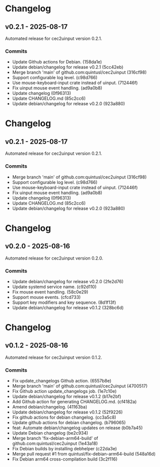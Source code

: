 # Changelog

## v0.2.1 - 2025-08-17

  Automated release for cec2uinput version 0.2.1.

### Commits

- Update Github actions for Debian. (158da1e)
- Update debian/changelog for release v0.2.1 (5cc42eb)
- Merge branch 'main' of github.com:quintusl/cec2uinput (316cf98)
- Support configurable log level. (c98d766)
- Use mouse-keyboard-input crate instead of uinput. (712446f)
- Fix uinput mouse event handling. (ad9a0b8)
- Update changelog (0f96313)
- Update CHANGELOG.md (85c2cc6)
- Update debian/changelog for release v0.2.0 (923a880)


# Changelog

## v0.2.1 - 2025-08-17

  Automated release for cec2uinput version 0.2.1.

### Commits

- Merge branch 'main' of github.com:quintusl/cec2uinput (316cf98)
- Support configurable log level. (c98d766)
- Use mouse-keyboard-input crate instead of uinput. (712446f)
- Fix uinput mouse event handling. (ad9a0b8)
- Update changelog (0f96313)
- Update CHANGELOG.md (85c2cc6)
- Update debian/changelog for release v0.2.0 (923a880)


# Changelog

## v0.2.0 - 2025-08-16

  Automated release for cec2uinput version 0.2.0.

### Commits

- Update debian/changelog for release v0.2.0 (2fe2d76)
- Update systemd service name. (c92d110)
- Fix mouse event handling. (58c0e29)
- Support mouse events. (cfcd733)
- Support key modifiers and key sequence. (8d1f13f)
- Update debian/changelog for release v0.1.2 (328bc6d)


# Changelog

## v0.1.2 - 2025-08-16

  Automated release for cec2uinput version 0.1.2.

### Commits

- Fix update_changelogs Github action. (6557b8e)
- Merge branch 'main' of github.com:quintusl/cec2uinput (4700517)
- Fix Github action update_changelogs job. (1e7c10e)
- Update debian/changelog for release v0.1.2 (b17e2bf)
- Add Github action for generating CHANGELOG.md. (cf4182a)
- Amend debian/changelog. (41163ba)
- Update debian/changelog for release v0.1.2 (52f9226)
- Fix github actions for debian changelog. (cc3a5c8)
- Update github actions for debian changelog. (b796065)
- feat: Automate debian/changelog updates on release (b0b7a45)
- Update Debian changelog (be2c934)
- Merge branch 'fix-debian-arm64-build' of github.com:quintusl/cec2uinput (1e43a18)
- Fix Debian builds by installing debhelper (c22da3e)
- Merge pull request #1 from quintusl/fix-debian-arm64-build (548a16d)
- Fix Debian arm64 cross-compilation build (3c2f116)

